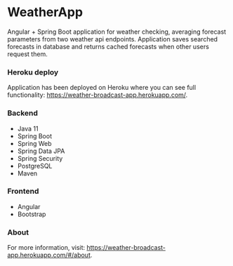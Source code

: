 # WeatherApp
Angular + Spring Boot application for weather checking, averaging forecast parameters from two weather api endpoints.
Application saves searched forecasts in database and returns cached forecasts when other users request them.

### Heroku deploy
Application has been deployed on Heroku where you can see full functionality: https://weather-broadcast-app.herokuapp.com/.

### Backend
* Java 11
* Spring Boot
* Spring Web
* Spring Data JPA
* Spring Security
* PostgreSQL
* Maven

### Frontend
* Angular
* Bootstrap

### About
For more information, visit: https://weather-broadcast-app.herokuapp.com/#/about.
